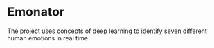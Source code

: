 # Emonator
The project uses concepts of deep learning to identify seven different human emotions in real time.
